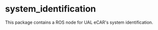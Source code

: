 system_identification
==================

This package contains a ROS node for UAL eCAR's system identification.